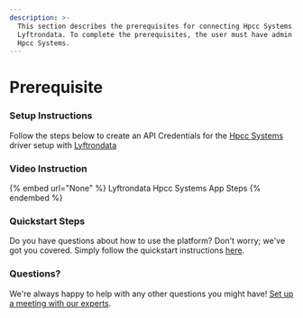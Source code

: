 ```yaml
---
description: >-
  This section describes the prerequisites for connecting Hpcc Systems to
  Lyftrondata. To complete the prerequisites, the user must have admin access to
  Hpcc Systems.
---
```


# Prerequisite

<mark style="color:blue;"></mark>

### Setup Instructions

Follow the steps below to create an API Credentials for the [Hpcc Systems](None) driver setup with [Lyftrondata](https://www.lyftrondata.com)

### Video Instruction

{% embed url="None" %}
Lyftrondata Hpcc Systems App Steps
{% endembed %}

### Quickstart Steps

Do you have questions about how to use the platform? Don't worry; we've got you covered. Simply follow the quickstart instructions [here](README.md).

### Questions? <a href="#questions" id="questions"></a>

We're always happy to help with any other questions you might have! [Set up a meeting with our experts](https://www.lyftrondata.com/book-a-meeting/).


